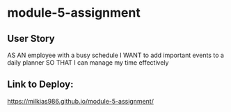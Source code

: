 # module-5-assignment

## User Story
AS AN employee with a busy schedule
I WANT to add important events to a daily planner
SO THAT I can manage my time effectively
## Link to Deploy:
https://milkias986.github.io/module-5-assignment/

